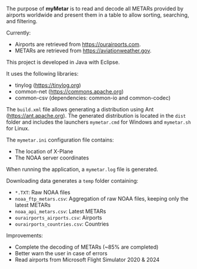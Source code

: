 The purpose of <b>myMetar</b> is to read and decode all METARs provided by airports worldwide and present them in a table to allow sorting, searching, and filtering.

Currently:
- Airports are retrieved from https://ourairports.com.
- METARs are retrieved from https://aviationweather.gov.

This project is developed in Java with Eclipse.

It uses the following libraries:
- tinylog (https://tinylog.org)
- common-net (https://commons.apache.org)
- common-csv (dependencies: common-io and common-codec)

The <code>build.xml</code> file allows generating a distribution using Ant (https://ant.apache.org). The generated distribution is located in the <code>dist</code> folder and includes the launchers <code>mymetar.cmd</code> for Windows and <code>mymetar.sh</code> for Linux.

The <code>mymetar.ini</code> configuration file contains:
- The location of X-Plane
- The NOAA server coordinates

When running the application, a <code>mymetar.log</code> file is generated.

Downloading data generates a <code>temp</code> folder containing:
- <code>*.TXT</code>: Raw NOAA files
- <code>noaa_ftp_metars.csv</code>: Aggregation of raw NOAA files, keeping only the latest METARs
- <code>noaa_api_metars.csv</code>: Latest METARs
- <code>ourairports_airports.csv</code>: Airports
- <code>ourairports_countries.csv</code>: Countries

Improvements:
- Complete the decoding of METARs (~85% are completed)
- Better warn the user in case of errors
- Read airports from Microsoft Flight Simulator 2020 & 2024
